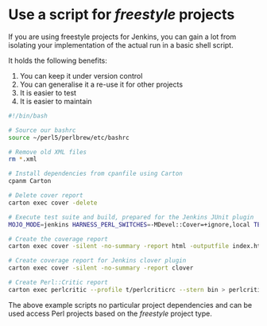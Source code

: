 # Use a script for _freestyle_ projects

If you are using freestyle projects for Jenkins, you can gain a lot from isolating your implementation of the actual run in a basic shell script.

It holds the following benefits:

1. You can keep it under version control
2. You can generalise it a re-use it for other projects
3. It is easier to test
4. It is easier to maintain

```bash
#!/bin/bash

# Source our bashrc
source ~/perl5/perlbrew/etc/bashrc

# Remove old XML files
rm *.xml

# Install dependencies from cpanfile using Carton
cpanm Carton

# Delete cover report
carton exec cover -delete

# Execute test suite and build, prepared for the Jenkins JUnit plugin
MOJO_MODE=jenkins HARNESS_PERL_SWITCHES=-MDevel::Cover=+ignore,local TEST_POD=1 carton exec prove --timer --formatter=TAP::Formatter::JUnit t > jenkins-${JOB_NAME}-${BUILD_NUMBER}-junit.xml

# Create the coverage report
carton exec cover -silent -no-summary -report html -outputfile index.html

# Create coverage report for Jenkins clover plugin
carton exec cover -silent -no-summary -report clover

# Create Perl::Critic report
carton exec perlcritic --profile t/perlcriticrc --stern bin > perlcritic.txt
```

The above example scripts no particular project dependencies and can be used access Perl projects based on the _freestyle_ project type.
